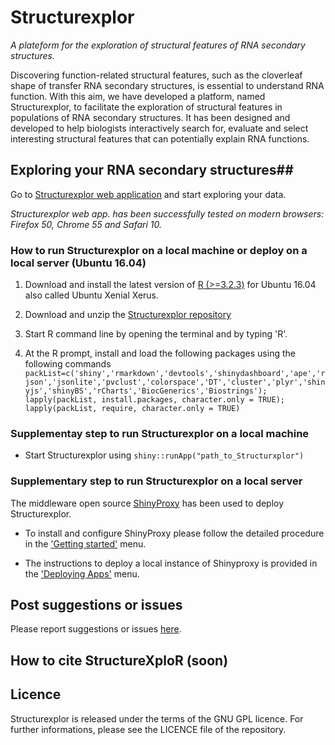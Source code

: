 # Structurexplor #

*A plateform for the exploration of structural features of RNA secondary structures.*

Discovering function-related structural features, such as the cloverleaf shape of transfer RNA secondary structures, is essential to understand RNA function. With this aim, we have developed a platform, named Structurexplor, to facilitate the exploration of structural features in populations of RNA secondary structures. It has been designed and developed to help biologists interactively search for, evaluate and select interesting structural features that can potentially explain RNA functions.

## Exploring your RNA secondary structures##

Go to [Structurexplor web application](http://structurexplor.dinf.usherbrooke.ca) and start exploring your data. 

*Structurexplor web app. has been successfully tested on modern browsers: Firefox 50, Chrome 55 and Safari 10.* 

### How to run Structurexplor on a local machine or deploy on a local server (Ubuntu 16.04) ###

1. Download and install the latest version of [R (>=3.2.3)](https://www.r-project.org)
for Ubuntu 16.04 also called Ubuntu Xenial Xerus.

2. Download and unzip the [Structurexplor repository](https://github.com/jpsglouzon/structurexplor/archive/master.zip)

3. Start R command line by opening the terminal and by typing 'R'.

4. At the R prompt, install and load the following packages using the following commands 
`packList=c('shiny','rmarkdown','devtools','shinydashboard','ape','rjson','jsonlite','pvclust','colorspace','DT','cluster','plyr','shinyjs','shinyBS','rCharts','BiocGenerics','Biostrings');`
`lapply(packList, install.packages, character.only = TRUE);`
`lapply(packList, require, character.only = TRUE)`

### Supplementay step to run Structurexplor on a local machine ###
* Start Structurexplor using
`shiny::runApp("path_to_Structurxplor") `

### Supplementary step to run Structurexplor on a local server ### 

The middleware open source [ShinyProxy](http://www.shinyproxy.io/) has been used to deploy Structurexplor. 

* To install and configure ShinyProxy please follow the detailed procedure in the ['Getting started'](http://www.shinyproxy.io/getting-started/) menu.

* The instructions to deploy a local instance of Shinyproxy is provided in the ['Deploying Apps'](http://www.shinyproxy.io/deploying-apps/) menu.

## Post suggestions or issues ##
Please report suggestions or issues [here](https://github.com/jpsglouzon/structurexplor/issues).

## How to cite StructureXploR (soon) ##


## Licence ##

Structurexplor is released under the terms of the GNU GPL licence.
For further informations, please see the LICENCE file of the repository.



 